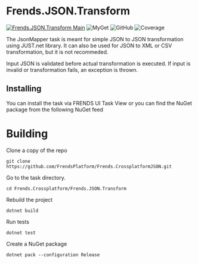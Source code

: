 # Frends.JSON.Transform

[![Frends.JSON.Transform Main](https://github.com/FrendsPlatform/Frends.CrossplatformJSON/actions/workflows/Transform_build_and_test_on_main.yml/badge.svg)](https://github.com/FrendsPlatform/Frends.CrossplatformJSON/actions/workflows/Transform_build_and_test_on_main.yml)
![MyGet](https://img.shields.io/myget/frends-tasks/v/Frends.CrossplatformJSON.JSON.Transform?label=NuGet)
![GitHub](https://img.shields.io/github/license/FrendsPlatform/Frends.CrossplatformJSON?label=License)
![Coverage](https://app-github-custom-badges.azurewebsites.net/Badge?key=FrendsPlatform/Frends.CrossplatformJSON/Frends.JSON.Transform|main)

The JsonMapper task is meant for simple JSON to JSON transformation using JUST.net library. It can also be used for JSON to XML or CSV transformation, but it is not recommeded.

Input JSON is validated before actual transformation is executed. If input is invalid or transformation fails, an exception is thrown.

## Installing

You can install the task via FRENDS UI Task View or you can find the NuGet package from the following NuGet feed

# Building

Clone a copy of the repo

`git clone https://github.com/FrendsPlatform/Frends.CrossplatformJSON.git`

Go to the task directory.

`cd Frends.Crossplatform/Frends.JSON.Transform`

Rebuild the project

`dotnet build`

Run tests

`dotnet test`

Create a NuGet package

`dotnet pack --configuration Release`

